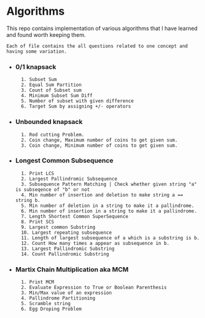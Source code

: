 # Algorithms
This repo contains implementation of various algorithms that I have learned and found worth keeping them. 

`Each of file contains the all questions related to one concept and having some variation.`

- ### 0/1 knapsack
        1. Subset Sum
        2. Equal Sum Partition
        3. Count of Subset sum
        4. Minimum Subset Sum Diff
        5. Number of subset with given difference
        6. Target Sum by assigning +/- operators

- ### Unbounded knapsack
        1. Rod cutting Problem.
        2. Coin change, Maximum number of coins to get given sum.
        3. Coin change, Minimum number of coins to get given sum.

- ### Longest Common Subsequence
        1. Print LCS
        2. Largest Pallindromic Subsequence
        3. Subsequence Pattern Matching | Check whether given string "a" is subseqence of "b" or not
        4. Min number of insertion and deletion to make string a == string b.
        5. Min number of deletion in a string to make it a pallindrome.
        6. Min number of insertion in a string to make it a pallindrome.
        7. Length Shortest Common SuperSequence
        8. Print SCS
        9. Largest common Substring
        10. Largest repeating subsequence
        11. Length of largest subsequence of a which is a substring is b.
        12. Count How many times a appear as subsequence in b.
        13. Largest Pallindromic Substring
        14. Count Pallindromic Substring

- ### Martix Chain Multiplication aka MCM
        1. Print MCM 
        2. Evaluate Expression to True or Boolean Parenthesis
        3. Min/Max value of an expression
        4. Pallindrome Partitioning
        5. Scramble string
        6. Egg Droping Problem
